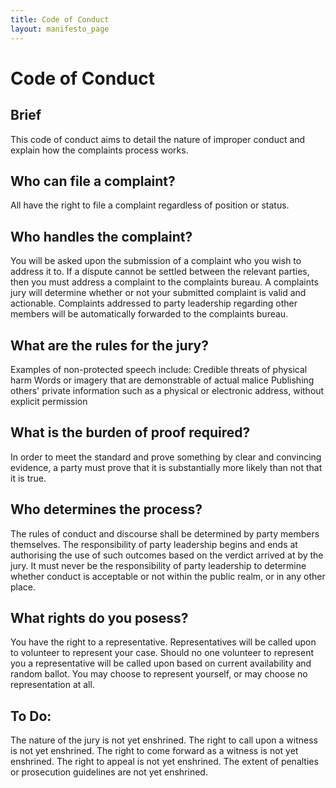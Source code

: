 ```yaml
---
title: Code of Conduct
layout: manifesto_page
---
```


# Code of Conduct

## Brief
This code of conduct aims to detail the nature of improper conduct and explain how the complaints process works.

## Who can file a complaint?
All have the right to file a complaint regardless of position or status.

## Who handles the complaint?
You will be asked upon the submission of a complaint who you wish to address it to. If a dispute cannot be settled between the relevant parties, then you must address a complaint to the complaints bureau. A complaints jury will determine whether or not your submitted complaint is valid and actionable. Complaints addressed to party leadership regarding other members will be automatically forwarded to the complaints bureau.

## What are the rules for the jury?
Examples of non-protected speech include:
Credible threats of physical harm
Words or imagery that are demonstrable of actual malice
Publishing others' private information such as a physical or electronic address, without explicit permission

## What is the burden of proof required?
In order to meet the standard and prove something by clear and convincing evidence, a party must prove that it is substantially more likely than not that it is true.

## Who determines the process?
The rules of conduct and discourse shall be determined by party members themselves. The responsibility of party leadership begins and ends at authorising the use of such outcomes based on the verdict arrived at by the jury. It must never be the responsibility of party leadership to determine whether conduct is acceptable or not within the public realm, or in any other place.

## What rights do you posess?
You have the right to a representative. Representatives will be called upon to volunteer to represent your case. Should no one volunteer to represent you a representative will be called upon based on current availability and random ballot. You may choose to represent yourself, or may choose no representation at all.

## To Do:
The nature of the jury is not yet enshrined.
The right to call upon a witness is not yet enshrined.
The right to come forward as a witness is not yet enshrined.
The right to appeal is not yet enshrined.
The extent of penalties or prosecution guidelines are not yet enshrined.


